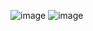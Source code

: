
![image](https://github.com/eric40971116H/112-2-LAT-Repo/blob/19535fb8219fb27ebf4cf39b0cd580adb88bd506/HW4/S__24092783.jpg)
![image](https://github.com/eric40971116H/112-2-LAT-Repo/blob/e39f3db19458a79e40eed9b0f628e51e443bc26f/HW4/S__24092785.jpg)
